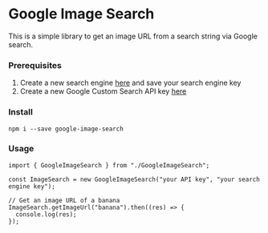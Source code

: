 # Google Image Search
This is a simple library to get an image URL from a search string via Google search.
### Prerequisites
1. Create a new search engine [here](https://cse.google.com/cse/all) and save your search engine key
2. Create a new Google Custom Search API key [here](https://console.cloud.google.com/apis/api/customsearch.googleapis.com)

### Install
`npm i --save google-image-search`

### Usage
```
import { GoogleImageSearch } from "./GoogleImageSearch";

const ImageSearch = new GoogleImageSearch("your API key", "your search engine key");

// Get an image URL of a banana
ImageSearch.getImageUrl("banana").then((res) => {
  console.log(res);
});
```
